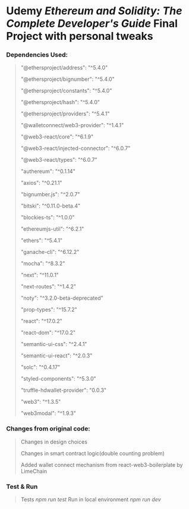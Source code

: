 # Udemy _**Ethereum and Solidity: The Complete Developer's Guide**_ Final Project with personal tweaks

### Dependencies Used:

> "@ethersproject/address": "^5.4.0"
>
> "@ethersproject/bignumber": "^5.4.0"
>
> "@ethersproject/constants": "^5.4.0"
>
> "@ethersproject/hash": "^5.4.0"
>
> "@ethersproject/providers": "^5.4.1"
>
> "@walletconnect/web3-provider": "^1.4.1"
>
> "@web3-react/core": "^6.1.9"
>
> "@web3-react/injected-connector": "^6.0.7"
>
> "@web3-react/types": "^6.0.7"
>
> "authereum": "^0.1.14"
>
> "axios": "^0.21.1"
>
> "bignumber.js": "^2.0.7"
>
> "bitski": "^0.11.0-beta.4"
>
> "blockies-ts": "^1.0.0"
>
> "ethereumjs-util": "^6.2.1"
>
> "ethers": "^5.4.1"
>
> "ganache-cli": "^6.12.2"
>
> "mocha": "^8.3.2"
>
> "next": "^11.0.1"
>
> "next-routes": "^1.4.2"
>
> "noty": "^3.2.0-beta-deprecated"
>
> "prop-types": "^15.7.2"
>
> "react": "^17.0.2"
>
> "react-dom": "^17.0.2"
>
> "semantic-ui-css": "^2.4.1"
>
> "semantic-ui-react": "^2.0.3"
>
> "solc": "^0.4.17"
>
> "styled-components": "^5.3.0"
>
> "truffle-hdwallet-provider": "0.0.3"
>
> "web3": "^1.3.5"
>
> "web3modal": "^1.9.3"

### Changes from original code:

> Changes in design choices
>
> Changes in smart contract logic(double counting problem)
>
> Added wallet connect mechanism from react-web3-boilerplate by LimeChain

### Test & Run

> Tests
> _npm run test_
> Run in local environment
> _npm run dev_
